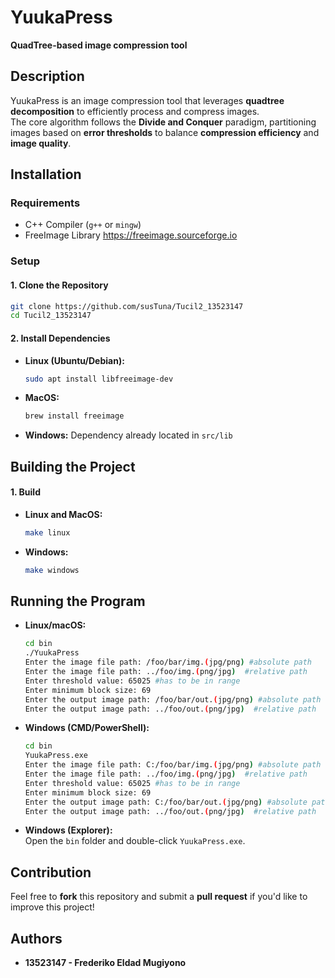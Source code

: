 # YuukaPress
**QuadTree-based image compression tool**  

## Description  
YuukaPress is an image compression tool that leverages **quadtree decomposition** to efficiently process and compress images.  
The core algorithm follows the **Divide and Conquer** paradigm, partitioning images based on **error thresholds** to balance **compression efficiency** and **image quality**.

## Installation  
### **Requirements**  
- C++ Compiler (`g++` or `mingw`)
- FreeImage Library https://freeimage.sourceforge.io

### **Setup**  
#### **1. Clone the Repository**  
```sh
git clone https://github.com/susTuna/Tucil2_13523147
cd Tucil2_13523147
```
#### **2. Install Dependencies**  
- **Linux (Ubuntu/Debian):**  
  ```sh
  sudo apt install libfreeimage-dev
  ```
- **MacOS:**  
  ```sh
  brew install freeimage
  ```
- **Windows:**
  Dependency already located in `src/lib`
  

## **Building the Project**
#### **1. Build**  
- **Linux and MacOS:**
  ```sh
  make linux
  ```
- **Windows:**
  ```sh
  make windows
  ```

## **Running the Program**
- **Linux/macOS:**  
  ```sh
  cd bin
  ./YuukaPress
  Enter the image file path: /foo/bar/img.(jpg/png) #absolute path
  Enter the image file path: ../foo/img.(png/jpg)  #relative path
  Enter threshold value: 65025 #has to be in range
  Enter minimum block size: 69
  Enter the output image path: /foo/bar/out.(jpg/png) #absolute path
  Enter the output image path: ../foo/out.(png/jpg)  #relative path
  ```
- **Windows (CMD/PowerShell):**  
  ```sh
  cd bin
  YuukaPress.exe
  Enter the image file path: C:/foo/bar/img.(jpg/png) #absolute path
  Enter the image file path: ../foo/img.(png/jpg)  #relative path
  Enter threshold value: 65025 #has to be in range
  Enter minimum block size: 69
  Enter the output image path: C:/foo/bar/out.(jpg/png) #absolute path
  Enter the output image path: ../foo/out.(png/jpg)  #relative path
  ```
- **Windows (Explorer):**  
  Open the `bin` folder and double-click `YuukaPress.exe`.  

## **Contribution**
Feel free to **fork** this repository and submit a **pull request** if you'd like to improve this project!

## **Authors**
- **13523147 - Frederiko Eldad Mugiyono**